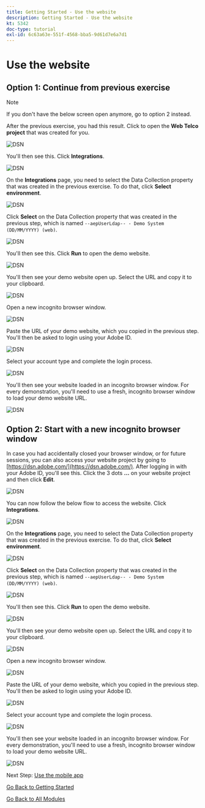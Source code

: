 ```yaml
---
title: Getting Started - Use the website
description: Getting Started - Use the website
kt: 5342
doc-type: tutorial
exl-id: 6c63a63e-551f-4568-bba5-9d61d7e6a7d1
---
```

# Use the website

## Option 1: Continue from previous exercise

>[!NOTE]
>
>If you don't have the below screen open anymore, go to option 2 instead.

After the previous exercise, you had this result. Click to open the **Web Telco project** that was created for you.

![DSN](./images/dsn5a.png)

You'll then see this. Click **Integrations**.

![DSN](./images/web1.png)

On the **Integrations** page, you need to select the Data Collection property that was created in the previous exercise. To do that, click **Select environment**. 

![DSN](./images/web2.png)

Click **Select** on the Data Collection property that was created in the previous step, which is named `--aepUserLdap-- - Demo System (DD/MM/YYYY) (web)`.

![DSN](./images/web2a.png)

You'll then see this. Click **Run** to open the demo website.

![DSN](./images/web2b.png)

You'll then see your demo website open up. Select the URL and copy it to your clipboard.

![DSN](./images/web3.png)

Open a new incognito browser window.

![DSN](./images/web4.png)

Paste the URL of your demo website, which you copied in the previous step. You'll then be asked to login using your Adobe ID.

![DSN](./images/web5.png)

Select your account type and complete the login process.

![DSN](./images/web6.png)

You'll then see your website loaded in an incognito browser window. For every demonstration, you'll need to use a fresh, incognito browser window to load your demo website URL.

![DSN](./images/web7.png)

## Option 2: Start with a new incognito browser window

In case you had accidentally closed your browser window, or for future sessions, you can also access your website project by going to [https://dsn.adobe.com/](https://dsn.adobe.com/). After logging in with your Adobe ID, you'll see this. Click the 3 dots **...** on your website project and then click **Edit**.

![DSN](./images/web8.png)

You can now follow the below flow to access the website. Click **Integrations**.

![DSN](./images/web1.png)

On the **Integrations** page, you need to select the Data Collection property that was created in the previous exercise. To do that, click **Select environment**. 

![DSN](./images/web2.png)

Click **Select** on the Data Collection property that was created in the previous step, which is named `--aepUserLdap-- - Demo System (DD/MM/YYYY) (web)`.

![DSN](./images/web2a.png)

You'll then see this. Click **Run** to open the demo website.

![DSN](./images/web2b.png)

You'll then see your demo website open up. Select the URL and copy it to your clipboard.

![DSN](./images/web3.png)

Open a new incognito browser window.

![DSN](./images/web4.png)

Paste the URL of your demo website, which you copied in the previous step. You'll then be asked to login using your Adobe ID.

![DSN](./images/web5.png)

Select your account type and complete the login process.

![DSN](./images/web6.png)

You'll then see your website loaded in an incognito browser window. For every demonstration, you'll need to use a fresh, incognito browser window to load your demo website URL.

![DSN](./images/web7.png)

Next Step: [Use the mobile app](./ex5.md)

[Go Back to Getting Started](./getting-started.md)

[Go Back to All Modules](./../../../overview.md)
